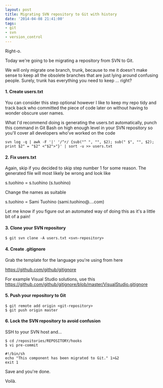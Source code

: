 ```yaml
---
layout: post
title: Migrating SVN repository to Git with history
date: '2014-04-08 21:41:00'
tags:
- git
- svn
- version_control
---
```


Right-o. 

Today we're going to be migrating a repository from SVN to Git. 

We will only migrate one branch, trunk, because to me it doesn't make sense to keep all the obsolete branches that are just lying around confusing people. Surely, trunk has everything you need to keep ... right? 

#### 1\. Create users.txt

You can consider this step optional however I like to keep my repo tidy and track back who committed the piece of code later on without having to wonder obscure user names. 

What I'd recommend doing is generating the users.txt automatically, punch this command in Git Bash on high enough level in your SVN repository so you'll cover all developers who've worked on the code 

```
svn log -q | awk -F '|' '/^r/ {sub("^ ", "", $2); sub(" $", "", $2); print $2" = "$2" <"$2">"}' | sort -u >> users.txt
```

#### 2\. Fix users.txt

Again, skip if you decided to skip step number 1 for some reason. The generated file will most likely be wrong and look like 

s.tuohino = s.tuohino (s.tuohino) 

Change the names as suitable 

s.tuohino = Sami Tuohino (sami.tuohino@....com) 

Let me know if you figure out an automated way of doing this as it's a little bit of a pain! 

#### 3\. Clone your SVN repository 
```
$ git svn clone -A users.txt <svn-repository>
```
#### 4\. Create .gitignore

Grab the template for the language you're using from here 

https://github.com/github/gitignore 

For example Visual Studio solutions, use this 
https://github.com/github/gitignore/blob/master/VisualStudio.gitignore 

#### 5\. Push your repository to Git

```
$ git remote add origin <git-repository> 
$ git push origin master 
```

#### 6\. Lock the SVN repository to avoid confusion

SSH to your SVN host and...

```
$ cd /repositories/REPOSITORY/hooks
$ vi pre-commit
```
```
#!/bin/sh
echo "This component has been migrated to Git." 1>&2
exit 1
```

Save and you're done.

Voilà.
